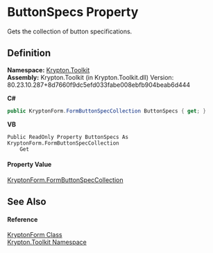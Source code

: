 # ButtonSpecs Property


Gets the collection of button specifications.



## Definition
**Namespace:** <a href="79d2eac2-21f4-54ff-7552-b20c33c30600.md">Krypton.Toolkit</a>  
**Assembly:** Krypton.Toolkit (in Krypton.Toolkit.dll) Version: 80.23.10.287+8d7660f9dc5efd033fabe008ebfb904beab6d444

**C#**
``` C#
public KryptonForm.FormButtonSpecCollection ButtonSpecs { get; }
```
**VB**
``` VB
Public ReadOnly Property ButtonSpecs As KryptonForm.FormButtonSpecCollection
	Get
```



#### Property Value
<a href="5a543ed4-0032-e67b-4bd6-357e256dea36.md">KryptonForm.FormButtonSpecCollection</a>

## See Also


#### Reference
<a href="13b29650-b21b-35d6-8387-a6f0a5ca154d.md">KryptonForm Class</a>  
<a href="79d2eac2-21f4-54ff-7552-b20c33c30600.md">Krypton.Toolkit Namespace</a>  
